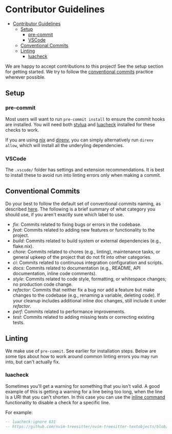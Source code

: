 # Contributor Guidelines

- [Contributor Guidelines](#contributor-guidelines)
  - [Setup](#setup)
    - [pre-commit](#pre-commit)
    - [VSCode](#vscode)
  - [Conventional Commits](#conventional-commits)
  - [Linting](#linting)
    - [luacheck](#luacheck)

We are happy to accept contributions to this project! See the setup section for getting started. We try to follow the
[conventional commits](https://www.conventionalcommits.org/en/) practice wherever possible.

## Setup

### pre-commit

Most users will want to run `pre-commit install` to ensure the commit hooks are installed. You will need both [stylua](https://github.com/JohnnyMorganz/StyLua)
and [luacheck](https://github.com/mpeterv/luacheck) installed for these checks to work.

If you are using [nix](https://nixos.org/) and [direnv](https://github.com/direnv/direnv), you can simply alternatively run `direnv allow`, which will install all the underyling dependencies.

### VSCode

The `.vscode/` folder has settings and extension recommendations. It is best to install these to avoid
run into linting errors only when making a commit.

## Conventional Commits

Do your best to follow the default set of conventional commits naming, as described
[here](https://www.conventionalcommits.org/en/v1.0.0/#summary). The following is a brief summary of what category you
should use, if you aren't exactly sure which label to use.

- _fix_: Commits related to fixing bugs or errors in the codebase.
- _feat_: Commits related to adding new features or functionality to the project.
- _build_: Commits related to build system or external dependencies (e.g., flake.nix).
- _chore_: Commits related to chores (e.g., linting), maintenance tasks, or general upkeep of the project that do not fit into other categories.
- _ci_: Commits related to continuous integration configuration and scripts.
- _docs_: Commits related to documentation (e.g., README, API documentation, inline code comments).
- _style_: Commits related to code style, formatting, or whitespace changes; no production code change.
- _refactor_: Commits that neither fix a bug nor add a feature but make changes to the codebase (e.g., renaming a
  variable, deleting code). If your cleanup includes additional inline doc changes, still include it under _refactor_.
- _perf_: Commits related to performance improvements.
- _test_: Commits related to adding missing tests or correcting existing tests.

## Linting

We make use of `pre-commit`. See earlier for installation steps. Below are some tips about how to work around common
linting errors you may run into, but can't actually fix.

### luacheck

Sometimes you'll get a warning for something that you isn't valid. A good example of this is getting a warning for a
line being too long, when the line is a URI that you can't shorten. In this case you can use the [inline command](https://luacheck.readthedocs.io/en/stable/inline.html)
functionality to disable a check for a specific line.

For example:

```lua
-- luacheck:ignore 631
-- https://github.com/nvim-treesitter/nvim-treesitter-textobjects/blob/master/lua/nvim-treesitter/textobjects/select.lua#L114
```
